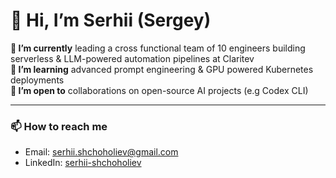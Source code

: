 # 👋 Hi, I’m Serhii (Sergey)

**🔭 I’m currently** leading a cross functional team of 10 engineers building serverless & LLM-powered automation pipelines at Claritev  
**🌱 I’m learning** advanced prompt engineering & GPU powered Kubernetes deployments  
**👯 I’m open to** collaborations on open-source AI projects (e.g Codex CLI)

---

### 📫 How to reach me  
- Email: serhii.shchoholiev@gmail.com  
- LinkedIn: [serhii-shchoholiev](https://www.linkedin.com/in/serhii-shchoholiev)  
